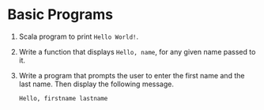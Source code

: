 # Basic Programs
1. Scala program to print `Hello World!`.
2. Write a function that displays `Hello, name`, for any given name passed to it.
3. Write a program that prompts the user to enter the first name and the last
name. Then display the following message.

    ```
    Hello, firstname lastname
    ```